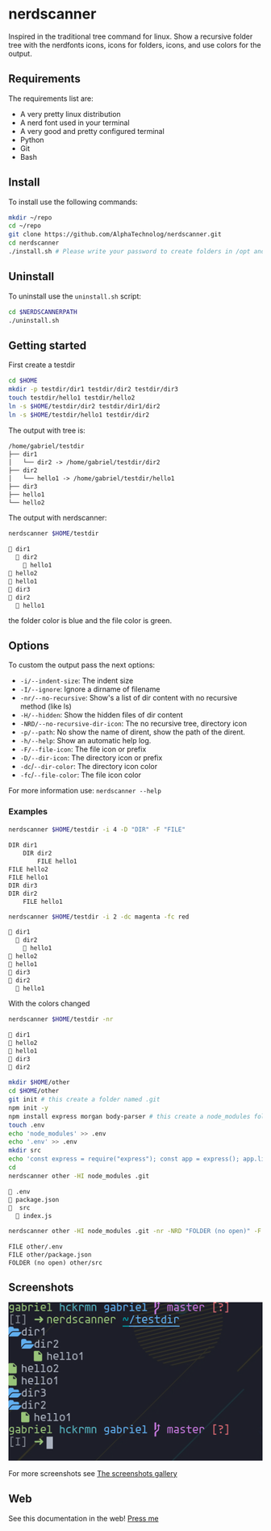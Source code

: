 # nerdscanner

Inspired in the traditional tree command for linux. Show a recursive
folder tree with the nerdfonts icons, icons for folders, icons, and
use colors for the output.

## Requirements

The requirements list are:

- A very pretty linux distribution
- A nerd font used in your terminal
- A very good and pretty configured terminal
- Python
- Git
- Bash

## Install

To install use the following commands:

```sh
mkdir ~/repo
cd ~/repo
git clone https://github.com/AlphaTechnolog/nerdscanner.git
cd nerdscanner
./install.sh # Please write your password to create folders in /opt and files in /usr/bin
```

## Uninstall

To uninstall use the `uninstall.sh` script:

```sh
cd $NERDSCANNERPATH
./uninstall.sh
```

## Getting started

First create a testdir

```sh
cd $HOME
mkdir -p testdir/dir1 testdir/dir2 testdir/dir3
touch testdir/hello1 testdir/hello2
ln -s $HOME/testdir/dir2 testdir/dir1/dir2
ln -s $HOME/testdir/hello1 testdir/dir2
```

The output with tree is:

```
/home/gabriel/testdir
├── dir1
│   └── dir2 -> /home/gabriel/testdir/dir2
├── dir2
│   └── hello1 -> /home/gabriel/testdir/hello1
├── dir3
├── hello1
└── hello2
```

The output with nerdscanner:

```sh
nerdscanner $HOME/testdir
```
```
 dir1
   dir2
     hello1
 hello2
 hello1
 dir3
 dir2
   hello1
```

the folder color is blue and the file color is green.

## Options

To custom the output pass the next options:

- `-i/--indent-size`: The indent size
- `-I/--ignore`: Ignore a dirname of filename
- `-nr/--no-recursive`: Show's a list of dir content with no recursive method (like ls)
- `-H/--hidden`: Show the hidden files of dir content
- `-NRD/--no-recursive-dir-icon`: The no recursive tree, directory icon
- `-p/--path`: No show the name of dirent, show the path of the dirent.
- `-h/--help`: Show an automatic help log.
- `-F/--file-icon`: The file icon or prefix
- `-D/--dir-icon`: The directory icon or prefix
- `-dc`/`--dir-color`: The directory icon color
- `-fc`/`--file-color`: The file icon color

For more information use: `nerdscanner --help`

### Examples

```sh
nerdscanner $HOME/testdir -i 4 -D "DIR" -F "FILE"
```

```
DIR dir1
    DIR dir2
        FILE hello1
FILE hello2
FILE hello1
DIR dir3
DIR dir2
    FILE hello1
```

```sh
nerdscanner $HOME/testdir -i 2 -dc magenta -fc red
```

```
 dir1
   dir2
     hello1
 hello2
 hello1
 dir3
 dir2
   hello1
```

With the colors changed

```sh
nerdscanner $HOME/testdir -nr
```

```
 dir1
 hello2
 hello1
 dir3
 dir2
```

```sh
mkdir $HOME/other
cd $HOME/other
git init # this create a folder named .git
npm init -y
npm install express morgan body-parser # this create a node_modules folder (like to ignore)
touch .env
echo 'node_modules' >> .env
echo '.env' >> .env
mkdir src
echo 'const express = require("express"); const app = express(); app.listen(8000, () => console.log("Listening on port 8000..."))' >> src/index.js
cd
nerdscanner other -HI node_modules .git
```

```
 .env
 package.json
  src
   index.js
```

```sh
nerdscanner other -HI node_modules .git -nr -NRD "FOLDER (no open)" -F "FILE" -i 4 -dc red -fc blue -p
```

```
FILE other/.env
FILE other/package.json
FOLDER (no open) other/src
```

## Screenshots

![nerdscanner-1](./.screenshot/nerdscanner.1.png)

For more screenshots see [The screenshots gallery](./.screenshot)

## Web

See this documentation in the web! [Press me](https://alphatechnolog.github.io/nerdscanner/)
